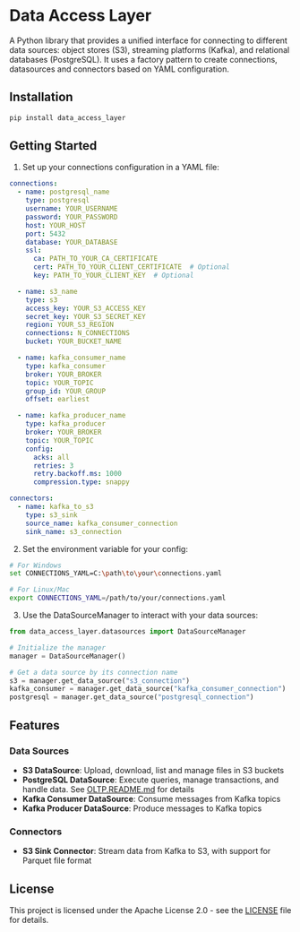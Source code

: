 # Data Access Layer

A Python library that provides a unified interface for connecting to different data sources: object stores (S3), streaming platforms (Kafka), and relational databases (PostgreSQL). It uses a factory pattern to create connections, datasources and connectors based on YAML configuration.

## Installation

```sh
pip install data_access_layer
```

## Getting Started

1. Set up your connections configuration in a YAML file:

```yaml
connections:
  - name: postgresql_name
    type: postgresql
    username: YOUR_USERNAME
    password: YOUR_PASSWORD
    host: YOUR_HOST
    port: 5432
    database: YOUR_DATABASE
    ssl:
      ca: PATH_TO_YOUR_CA_CERTIFICATE
      cert: PATH_TO_YOUR_CLIENT_CERTIFICATE  # Optional
      key: PATH_TO_YOUR_CLIENT_KEY  # Optional

  - name: s3_name
    type: s3
    access_key: YOUR_S3_ACCESS_KEY
    secret_key: YOUR_S3_SECRET_KEY
    region: YOUR_S3_REGION
    connections: N_CONNECTIONS
    bucket: YOUR_BUCKET_NAME

  - name: kafka_consumer_name
    type: kafka_consumer
    broker: YOUR_BROKER
    topic: YOUR_TOPIC
    group_id: YOUR_GROUP
    offset: earliest

  - name: kafka_producer_name
    type: kafka_producer
    broker: YOUR_BROKER
    topic: YOUR_TOPIC
    config:
      acks: all
      retries: 3
      retry.backoff.ms: 1000
      compression.type: snappy

connectors:
  - name: kafka_to_s3
    type: s3_sink
    source_name: kafka_consumer_connection
    sink_name: s3_connection
```

2. Set the environment variable for your config:

```sh
# For Windows
set CONNECTIONS_YAML=C:\path\to\your\connections.yaml

# For Linux/Mac
export CONNECTIONS_YAML=/path/to/your/connections.yaml
```

3. Use the DataSourceManager to interact with your data sources:

```python
from data_access_layer.datasources import DataSourceManager

# Initialize the manager
manager = DataSourceManager()

# Get a data source by its connection name
s3 = manager.get_data_source("s3_connection")
kafka_consumer = manager.get_data_source("kafka_consumer_connection")
postgresql = manager.get_data_source("postgresql_connection")
```

## Features

### Data Sources
- **S3 DataSource**: Upload, download, list and manage files in S3 buckets
- **PostgreSQL DataSource**: Execute queries, manage transactions, and handle data. See [OLTP.README.md](OLTP.README.md) for details
- **Kafka Consumer DataSource**: Consume messages from Kafka topics
- **Kafka Producer DataSource**: Produce messages to Kafka topics

### Connectors
- **S3 Sink Connector**: Stream data from Kafka to S3, with support for Parquet file format


## License

This project is licensed under the Apache License 2.0 - see the [LICENSE](LICENSE) file for details.